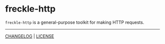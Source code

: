 # freckle-http

`freckle-http` is a general-purpose toolkit for making HTTP requests.

---

[CHANGELOG](./CHANGELOG.md) | [LICENSE](./LICENSE)
